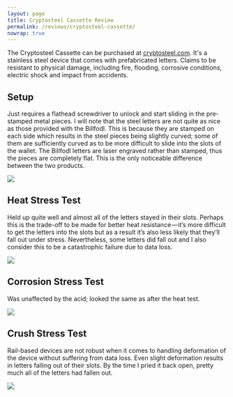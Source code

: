 ```yaml
---
layout: page
title: Cryptosteel Cassette Review
permalink: /reviews/cryptosteel-cassette/
nowrap: true
---
```

The Cryptosteel Cassette can be purchased at <a href="https://cryptosteel.com/product/cryptosteel/?v=7516fd43adaa">cryptosteel.com</a>. It's a stainless steel device that comes with prefabricated letters. Claims to be resistant to physical damage, including fire, flooding, corrosive conditions, electric shock and impact from accidents.

## Setup

Just requires a flathead screwdriver to unlock and start sliding in the pre-stamped metal pieces. I will note that the steel letters are not quite as nice as those provided with the Billfodl. This is because they are stamped on each side which results in the steel pieces being slightly curved; some of them are sufficiently curved as to be more difficult to slide into the slots of the wallet. The Billfodl letters are laser engraved rather than stamped, thus the pieces are completely flat. This is the only noticeable difference between the two products.

<img src="../../img/devices/cryptosteel_cassette_new.jpeg" />

## Heat Stress Test

Held up quite well and almost all of the letters stayed in their slots. Perhaps this is the trade-off to be made for better heat resistance — it’s more difficult to get the letters into the slots but as a result it’s also less likely that they’ll fall out under stress. Nevertheless, some letters did fall out and I also consider this to be a catastrophic failure due to data loss.

<img src="../../img/devices/cryptosteel_cassette_heat.jpeg" />

## Corrosion Stress Test

Was unaffected by the acid; looked the same as after the heat test.

<img src="../../img/devices/cryptosteel_cassette_acid.jpeg" />

## Crush Stress Test

Rail-based devices are not robust when it comes to handling deformation of the device without suffering from data loss. Even slight deformation results in letters falling out of their slots. By the time I pried it back open, pretty much all of the letters had fallen out.

<img src="../../img/devices/cryptosteel_cassette_crush.jpeg" />
